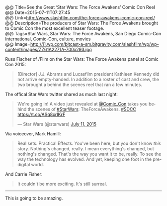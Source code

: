 @@ Title=See the Great ‘Star Wars: The Force Awakens’ Comic Con Reel  
@@ Date=2015-07-11T07:27:45  
@@ Link=http://www.slashfilm.com/the-force-awakens-comic-con-reel/  
@@ Description=The producers of Star Wars: The Force Awakens brought to Comic Con the most excellent teaser footage.   
@@ Tags=Star Wars, Star Wars: The Force Awakens, San Diego Comic-Con International, Comic-Con, culture, movies  
@@ Image=http://i1.wp.com/bitcast-a-sm.bitgravity.com/slashfilm/wp/wp-content/images/ZZ61A2271A-700x293.jpg  

Russ Fischer of /Film on the Star Wars: The Force Awakens panel at Comic Con 2015:
>[Director] J.J. Abrams and Lucasfilm president Kathleen Kennedy did not arrive empty-handed. In addition to a roster of cast and crew, the two brought a behind the scenes reel that ran a few minutes.

The offical Star Wars twitter shared as much last night:
<blockquote class="twitter-tweet tw-align-center" lang="en"><p lang="en" dir="ltr">We&#39;re going in! A video just revealed at <a href="https://twitter.com/Comic_Con">@Comic_Con</a> takes you behind the scenes of <a href="https://twitter.com/hashtag/StarWars?src=hash">#StarWars</a>: TheForceAwakens. <a href="https://twitter.com/hashtag/SDCC?src=hash">#SDCC</a>&#10;<a href="https://t.co/ASq8xrIKrF">https://t.co/ASq8xrIKrF</a></p>&mdash; Star Wars (@starwars) <a href="https://twitter.com/starwars/status/619684902762516480">July 11, 2015</a></blockquote> <script async src="//platform.twitter.com/widgets.js" charset="utf-8"></script>

Via voiceover, Mark Hamill:
>Real sets. Practical Effects. You've been here, but you don't know *this* story. Nothing's changed, really. I mean everything's changed, but nothing's changed. That's the way you want it to be, really. To see the way the technology has evolved. And yet, keeping one foot in the pre-digital world. 

And Carrie Fisher:
>It couldn't be more exciting. It's still surreal.

<hr class="small" />

This is going to be amazing. 

